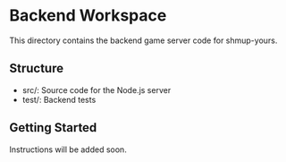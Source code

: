 # Backend Workspace

This directory contains the backend game server code for shmup-yours.

## Structure
- src/: Source code for the Node.js server
- test/: Backend tests

## Getting Started
Instructions will be added soon.
